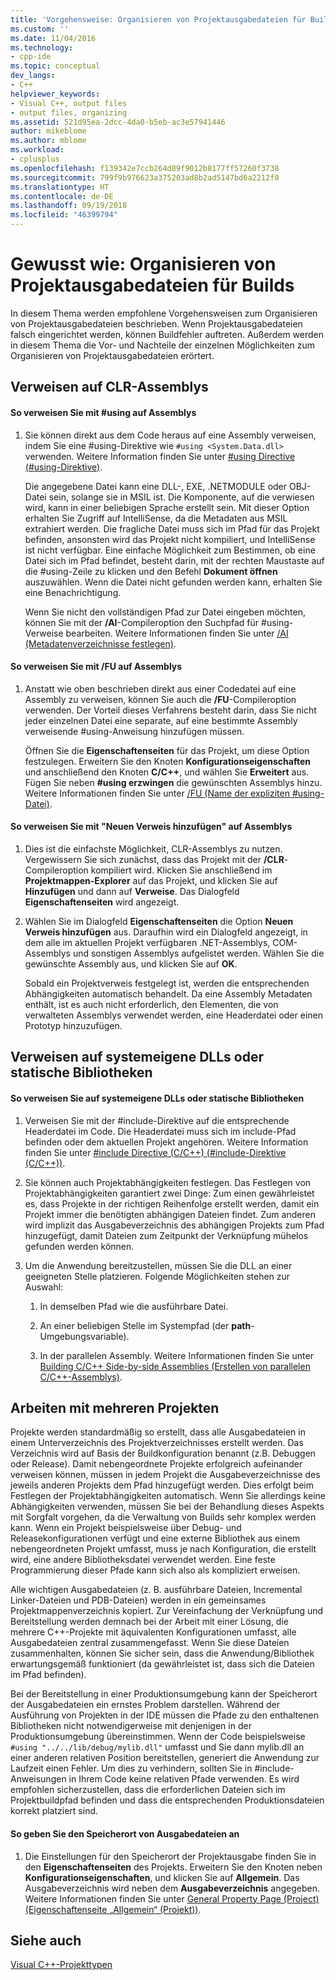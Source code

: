 ```yaml
---
title: 'Vorgehensweise: Organisieren von Projektausgabedateien für Builds | Microsoft-Dokumentation'
ms.custom: ''
ms.date: 11/04/2016
ms.technology:
- cpp-ide
ms.topic: conceptual
dev_langs:
- C++
helpviewer_keywords:
- Visual C++, output files
- output files, organizing
ms.assetid: 521d95ea-2dcc-4da0-b5eb-ac3e57941446
author: mikeblome
ms.author: mblome
ms.workload:
- cplusplus
ms.openlocfilehash: f139342e7ccb264d89f9012b8177ff57260f3738
ms.sourcegitcommit: 799f9b976623a375203ad8b2ad5147bd6a2212f0
ms.translationtype: HT
ms.contentlocale: de-DE
ms.lasthandoff: 09/19/2018
ms.locfileid: "46399794"
---
```

# <a name="how-to-organize-project-output-files-for-builds"></a>Gewusst wie: Organisieren von Projektausgabedateien für Builds

In diesem Thema werden empfohlene Vorgehensweisen zum Organisieren von Projektausgabedateien beschrieben. Wenn Projektausgabedateien falsch eingerichtet werden, können Buildfehler auftreten. Außerdem werden in diesem Thema die Vor- und Nachteile der einzelnen Möglichkeiten zum Organisieren von Projektausgabedateien erörtert.

## <a name="referencing-clr-assemblies"></a>Verweisen auf CLR-Assemblys

#### <a name="to-reference-assemblies-with-using"></a>So verweisen Sie mit #using auf Assemblys

1. Sie können direkt aus dem Code heraus auf eine Assembly verweisen, indem Sie eine #using-Direktive wie `#using <System.Data.dll>` verwenden. Weitere Information finden Sie unter [#using Directive (#using-Direktive)](../preprocessor/hash-using-directive-cpp.md).

   Die angegebene Datei kann eine DLL-, EXE, .NETMODULE oder OBJ-Datei sein, solange sie in MSIL ist. Die Komponente, auf die verwiesen wird, kann in einer beliebigen Sprache erstellt sein. Mit dieser Option erhalten Sie Zugriff auf IntelliSense, da die Metadaten aus MSIL extrahiert werden. Die fragliche Datei muss sich im Pfad für das Projekt befinden, ansonsten wird das Projekt nicht kompiliert, und IntelliSense ist nicht verfügbar. Eine einfache Möglichkeit zum Bestimmen, ob eine Datei sich im Pfad befindet, besteht darin, mit der rechten Maustaste auf die #using-Zeile zu klicken und den Befehl **Dokument öffnen** auszuwählen. Wenn die Datei nicht gefunden werden kann, erhalten Sie eine Benachrichtigung.

   Wenn Sie nicht den vollständigen Pfad zur Datei eingeben möchten, können Sie mit der **/AI**-Compileroption den Suchpfad für #using-Verweise bearbeiten. Weitere Informationen finden Sie unter [/AI (Metadatenverzeichnisse festlegen)](../build/reference/ai-specify-metadata-directories.md).

#### <a name="to-reference-assemblies-with-fu"></a>So verweisen Sie mit /FU auf Assemblys

1. Anstatt wie oben beschrieben direkt aus einer Codedatei auf eine Assembly zu verweisen, können Sie auch die **/FU**-Compileroption verwenden. Der Vorteil dieses Verfahrens besteht darin, dass Sie nicht jeder einzelnen Datei eine separate, auf eine bestimmte Assembly verweisende #using-Anweisung hinzufügen müssen.

   Öffnen Sie die **Eigenschaftenseiten** für das Projekt, um diese Option festzulegen. Erweitern Sie den Knoten **Konfigurationseigenschaften** und anschließend den Knoten **C/C++**, und wählen Sie **Erweitert** aus. Fügen Sie neben **#using erzwingen** die gewünschten Assemblys hinzu. Weitere Informationen finden Sie unter [/FU (Name der expliziten #using-Datei)](../build/reference/fu-name-forced-hash-using-file.md).

#### <a name="to-reference-assemblies-with-add-new-reference"></a>So verweisen Sie mit "Neuen Verweis hinzufügen" auf Assemblys

1. Dies ist die einfachste Möglichkeit, CLR-Assemblys zu nutzen. Vergewissern Sie sich zunächst, dass das Projekt mit der **/CLR**-Compileroption kompiliert wird. Klicken Sie anschließend im **Projektmappen-Explorer** auf das Projekt, und klicken Sie auf **Hinzufügen** und dann auf **Verweise**. Das Dialogfeld **Eigenschaftenseiten** wird angezeigt.

1. Wählen Sie im Dialogfeld **Eigenschaftenseiten** die Option **Neuen Verweis hinzufügen** aus. Daraufhin wird ein Dialogfeld angezeigt, in dem alle im aktuellen Projekt verfügbaren .NET-Assemblys, COM-Assemblys und sonstigen Assemblys aufgelistet werden. Wählen Sie die gewünschte Assembly aus, und klicken Sie auf **OK**.

   Sobald ein Projektverweis festgelegt ist, werden die entsprechenden Abhängigkeiten automatisch behandelt. Da eine Assembly Metadaten enthält, ist es auch nicht erforderlich, den Elementen, die von verwalteten Assemblys verwendet werden, eine Headerdatei oder einen Prototyp hinzuzufügen.

## <a name="referencing-native-dlls-or-static-libraries"></a>Verweisen auf systemeigene DLLs oder statische Bibliotheken

#### <a name="to-reference-native-dlls-or-static-libraries"></a>So verweisen Sie auf systemeigene DLLs oder statische Bibliotheken

1. Verweisen Sie mit der #include-Direktive auf die entsprechende Headerdatei im Code. Die Headerdatei muss sich im include-Pfad befinden oder dem aktuellen Projekt angehören. Weitere Information finden Sie unter [#include Directive (C/C++) (#include-Direktive (C/C++))](../preprocessor/hash-include-directive-c-cpp.md).

1. Sie können auch Projektabhängigkeiten festlegen. Das Festlegen von Projektabhängigkeiten garantiert zwei Dinge: Zum einen gewährleistet es, dass Projekte in der richtigen Reihenfolge erstellt werden, damit ein Projekt immer die benötigten abhängigen Dateien findet. Zum anderen wird implizit das Ausgabeverzeichnis des abhängigen Projekts zum Pfad hinzugefügt, damit Dateien zum Zeitpunkt der Verknüpfung mühelos gefunden werden können.

1. Um die Anwendung bereitzustellen, müssen Sie die DLL an einer geeigneten Stelle platzieren. Folgende Möglichkeiten stehen zur Auswahl:

   1. In demselben Pfad wie die ausführbare Datei.

   1. An einer beliebigen Stelle im Systempfad (der **path**-Umgebungsvariable).

   1. In der parallelen Assembly. Weitere Informationen finden Sie unter [Building C/C++ Side-by-side Assemblies (Erstellen von parallelen C/C++-Assemblys)](../build/building-c-cpp-side-by-side-assemblies.md).

## <a name="working-with-multiple-projects"></a>Arbeiten mit mehreren Projekten

Projekte werden standardmäßig so erstellt, dass alle Ausgabedateien in einem Unterverzeichnis des Projektverzeichnisses erstellt werden. Das Verzeichnis wird auf Basis der Buildkonfiguration benannt (z.B. Debuggen oder Release). Damit nebengeordnete Projekte erfolgreich aufeinander verweisen können, müssen in jedem Projekt die Ausgabeverzeichnisse des jeweils anderen Projekts dem Pfad hinzugefügt werden. Dies erfolgt beim Festlegen der Projektabhängigkeiten automatisch. Wenn Sie allerdings keine Abhängigkeiten verwenden, müssen Sie bei der Behandlung dieses Aspekts mit Sorgfalt vorgehen, da die Verwaltung von Builds sehr komplex werden kann. Wenn ein Projekt beispielsweise über Debug- und Releasekonfigurationen verfügt und eine externe Bibliothek aus einem nebengeordneten Projekt umfasst, muss je nach Konfiguration, die erstellt wird, eine andere Bibliotheksdatei verwendet werden.  Eine feste Programmierung dieser Pfade kann sich also als kompliziert erweisen.

Alle wichtigen Ausgabedateien (z. B. ausführbare Dateien, Incremental Linker-Dateien und PDB-Dateien) werden in ein gemeinsames Projektmappenverzeichnis kopiert. Zur Vereinfachung der Verknüpfung und Bereitstellung werden demnach bei der Arbeit mit einer Lösung, die mehrere C++-Projekte mit äquivalenten Konfigurationen umfasst, alle Ausgabedateien zentral zusammengefasst. Wenn Sie diese Dateien zusammenhalten, können Sie sicher sein, dass die Anwendung/Bibliothek erwartungsgemäß funktioniert (da gewährleistet ist, dass sich die Dateien im Pfad befinden).

Bei der Bereitstellung in einer Produktionsumgebung kann der Speicherort der Ausgabedateien ein ernstes Problem darstellen. Während der Ausführung von Projekten in der IDE müssen die Pfade zu den enthaltenen Bibliotheken nicht notwendigerweise mit denjenigen in der Produktionsumgebung übereinstimmen. Wenn der Code beispielsweise `#using "../../lib/debug/mylib.dll"` umfasst und Sie dann mylib.dll an einer anderen relativen Position bereitstellen, generiert die Anwendung zur Laufzeit einen Fehler.  Um dies zu verhindern, sollten Sie in #include-Anweisungen in Ihrem Code keine relativen Pfade verwenden. Es wird empfohlen sicherzustellen, dass die erforderlichen Dateien sich im Projektbuildpfad befinden und dass die entsprechenden Produktionsdateien korrekt platziert sind.

#### <a name="how-to-specify-where-output-files-go"></a>So geben Sie den Speicherort von Ausgabedateien an

1. Die Einstellungen für den Speicherort der Projektausgabe finden Sie in den **Eigenschaftenseiten** des Projekts. Erweitern Sie den Knoten neben **Konfigurationseigenschaften**, und klicken Sie auf **Allgemein**. Das Ausgabeverzeichnis wird neben dem **Ausgabeverzeichnis** angegeben. Weitere Informationen finden Sie unter [General Property Page (Project) (Eigenschaftenseite „Allgemein“ (Projekt))](../ide/general-property-page-project.md).

## <a name="see-also"></a>Siehe auch

[Visual C++-Projekttypen](../ide/visual-cpp-project-types.md)